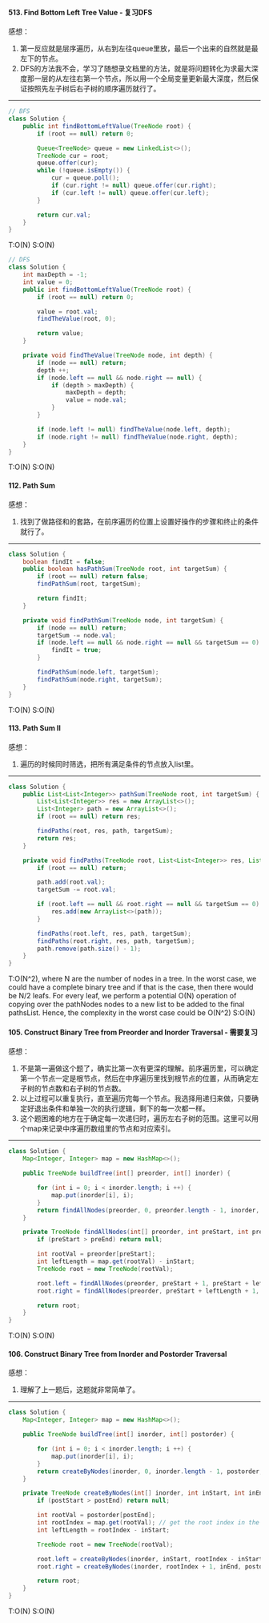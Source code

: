 #### 513. Find Bottom Left Tree Value - 复习DFS

感想：

1. 第一反应就是层序遍历，从右到左往queue里放，最后一个出来的自然就是最左下的节点。
2. DFS的方法我不会，学习了随想录文档里的方法，就是将问题转化为求最大深度那一层的从左往右第一个节点，所以用一个全局变量更新最大深度，然后保证按照先左子树后右子树的顺序遍历就行了。

---
```java
// BFS
class Solution {
    public int findBottomLeftValue(TreeNode root) {
        if (root == null) return 0;

        Queue<TreeNode> queue = new LinkedList<>();
        TreeNode cur = root;
        queue.offer(cur);
        while (!queue.isEmpty()) {
            cur = queue.poll();
            if (cur.right != null) queue.offer(cur.right);
            if (cur.left != null) queue.offer(cur.left);
        }

        return cur.val;
    }
}
```
T:O(N) S:O(N)

```java
// DFS
class Solution {
    int maxDepth = -1;
    int value = 0;
    public int findBottomLeftValue(TreeNode root) {
        if (root == null) return 0;

        value = root.val;
        findTheValue(root, 0);

        return value;
    }

    private void findTheValue(TreeNode node, int depth) {
        if (node == null) return;
        depth ++;
        if (node.left == null && node.right == null) {
            if (depth > maxDepth) {
                maxDepth = depth;
                value = node.val;
            }
        }

        if (node.left != null) findTheValue(node.left, depth);
        if (node.right != null) findTheValue(node.right, depth);
    }
}
```
T:O(N) S:O(N)

#### 112. Path Sum

感想：

1. 找到了做路径和的套路，在前序遍历的位置上设置好操作的步骤和终止的条件就行了。

---
```java
class Solution {
    boolean findIt = false;
    public boolean hasPathSum(TreeNode root, int targetSum) {
        if (root == null) return false;
        findPathSum(root, targetSum);

        return findIt;
    }

    private void findPathSum(TreeNode node, int targetSum) {
        if (node == null) return;
        targetSum -= node.val;
        if (node.left == null && node.right == null && targetSum == 0) {
            findIt = true;
        }

        findPathSum(node.left, targetSum);
        findPathSum(node.right, targetSum);
    }
}
```
T:O(N) S:O(N)

#### 113. Path Sum II

感想：

1. 遍历的时候同时筛选，把所有满足条件的节点放入list里。

---
```java
class Solution {
    public List<List<Integer>> pathSum(TreeNode root, int targetSum) {
        List<List<Integer>> res = new ArrayList<>();
        List<Integer> path = new ArrayList<>();
        if (root == null) return res;

        findPaths(root, res, path, targetSum);
        return res;
    }

    private void findPaths(TreeNode root, List<List<Integer>> res, List<Integer> path, int targetSum) {
        if (root == null) return;

        path.add(root.val);
        targetSum -= root.val;

        if (root.left == null && root.right == null && targetSum == 0) {
            res.add(new ArrayList<>(path));
        }

        findPaths(root.left, res, path, targetSum);
        findPaths(root.right, res, path, targetSum);
        path.remove(path.size() - 1);
    }
}
```
T:O(N^2), where N are the number of nodes in a tree. In the worst case, we could have a complete binary tree and if that is the case, then there would be N/2 leafs. For every leaf, we perform a potential O(N) operation of copying over the pathNodes nodes to a new list to be added to the final pathsList. Hence, the complexity in the worst case could be O(N^2)
S:O(N)

#### 105. Construct Binary Tree from Preorder and Inorder Traversal - 需要复习

感想：

1. 不是第一遍做这个题了，确实比第一次有更深的理解。前序遍历里，可以确定第一个节点一定是根节点，然后在中序遍历里找到根节点的位置，从而确定左子树的节点数和右子树的节点数。
2. 以上过程可以重复执行，直至遍历完每一个节点。我选择用递归来做，只要确定好退出条件和单独一次的执行逻辑，剩下的每一次都一样。
3. 这个题困难的地方在于确定每一次递归时，遍历左右子树的范围。这里可以用个map来记录中序遍历数组里的节点和对应索引。

---
```java
class Solution {
    Map<Integer, Integer> map = new HashMap<>();

    public TreeNode buildTree(int[] preorder, int[] inorder) {

        for (int i = 0; i < inorder.length; i ++) {
            map.put(inorder[i], i);
        }
        return findAllNodes(preorder, 0, preorder.length - 1, inorder, 0, inorder.length - 1);
    }

    private TreeNode findAllNodes(int[] preorder, int preStart, int preEnd, int[] inorder, int inStart, int inEnd) {
        if (preStart > preEnd) return null;

        int rootVal = preorder[preStart];
        int leftLength = map.get(rootVal) - inStart;
        TreeNode root = new TreeNode(rootVal);

        root.left = findAllNodes(preorder, preStart + 1, preStart + leftLength, inorder, inStart, map.get(rootVal) - 1);
        root.right = findAllNodes(preorder, preStart + leftLength + 1, preEnd, inorder, map.get(rootVal) + 1, inEnd);

        return root;
    }
}
```
T:O(N) S:O(N)

#### 106. Construct Binary Tree from Inorder and Postorder Traversal

感想：

1. 理解了上一题后，这题就非常简单了。

---
```java
class Solution {
    Map<Integer, Integer> map = new HashMap<>();

    public TreeNode buildTree(int[] inorder, int[] postorder) {

        for (int i = 0; i < inorder.length; i ++) {
            map.put(inorder[i], i);
        }
        return createByNodes(inorder, 0, inorder.length - 1, postorder, 0, postorder.length - 1);
    }

    private TreeNode createByNodes(int[] inorder, int inStart, int inEnd, int[] postorder, int postStart, int postEnd) {
        if (postStart > postEnd) return null;

        int rootVal = postorder[postEnd];
        int rootIndex = map.get(rootVal); // get the root index in the inorder array
        int leftLength = rootIndex - inStart;

        TreeNode root = new TreeNode(rootVal);

        root.left = createByNodes(inorder, inStart, rootIndex - inStart - 1, postorder, postStart, postStart + leftLength - 1);
        root.right = createByNodes(inorder, rootIndex + 1, inEnd, postorder, postStart + leftLength, postEnd - 1);

        return root;
    }
}
```
T:O(N) S:O(N)